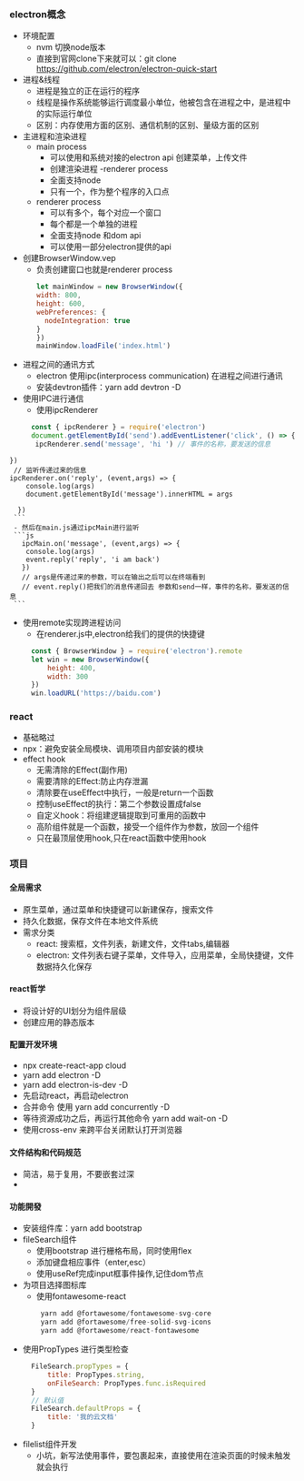 ### electron概念 
   - 环境配置
     - nvm 切换node版本
     - 直接到官网clone下来就可以：git clone https://github.com/electron/electron-quick-start
   - 进程&线程
     - 进程是独立的正在运行的程序
     - 线程是操作系统能够运行调度最小单位，他被包含在进程之中，是进程中的实际运行单位
     - 区别：内存使用方面的区别、通信机制的区别、量级方面的区别
   - 主进程和渲染进程
     - main process 
       - 可以使用和系统对接的electron api 创建菜单，上传文件
       - 创建渲染进程 -renderer process
       - 全面支持node
       - 只有一个，作为整个程序的入口点
     - renderer process
       - 可以有多个，每个对应一个窗口
       - 每个都是一个单独的进程
       - 全面支持node 和dom api
       - 可以使用一部分electron提供的api
   - 创建BrowserWindow.vep
     - 负责创建窗口也就是renderer process
        ```js
        let mainWindow = new BrowserWindow({
        width: 800,
        height: 600,
        webPreferences: {
          nodeIntegration: true
        }
        })
        mainWindow.loadFile('index.html')
        ```
   - 进程之间的通讯方式
     - electron 使用ipc(interprocess communication) 在进程之间进行通讯
     - 安装devtron插件：yarn add devtron -D
   - 使用IPC进行通信
     - 使用ipcRenderer 
     ```js
       const { ipcRenderer } = require('electron') 
       document.getElementById('send').addEventListener('click', () => {
        ipcRenderer.send('message', 'hi ') // 事件的名称，要发送的信息
    })
     // 监听传递过来的信息
    ipcRenderer.on('reply', (event,args) => {
        console.log(args)
        document.getElementById('message').innerHTML = args

      })
     ```
     - 然后在main.js通过ipcMain进行监听
     ```js
       ipcMain.on('message', (event,args) => {
        console.log(args)
        event.reply('reply', 'i am back')
       })
       // args是传递过来的参数，可以在输出之后可以在终端看到
       // event.reply()把我们的消息传递回去 参数和send一样，事件的名称，要发送的信息
     ```
   - 使用remote实现跨进程访问
      - 在renderer.js中,electron给我们的提供的快捷键
      ```js 
        const { BrowserWindow } = require('electron').remote
        let win = new BrowserWindow({
            height: 400,
            width: 300
        })
        win.loadURL('https://baidu.com')
      ```
### react
   - 基础略过
   - npx：避免安装全局模块、调用项目内部安装的模块
   - effect hook 
     - 无需清除的Effect(副作用)
     - 需要清除的Effect:防止内存泄漏
     - 清除要在useEffect中执行，一般是return一个函数
     - 控制useEffect的执行：第二个参数设置成false
     - 自定义hook：将组建逻辑提取到可重用的函数中
     - 高阶组件就是一个函数，接受一个组件作为参数，放回一个组件
     - 只在最顶层使用hook,只在react函数中使用hook
### 项目
#### 全局需求
   - 原生菜单，通过菜单和快捷键可以新建保存，搜索文件
   - 持久化数据，保存文件在本地文件系统
   - 需求分类
     - react: 搜索框，文件列表，新建文件，文件tabs,编辑器
     - electron: 文件列表右键子菜单，文件导入，应用菜单，全局快捷键，文件数据持久化保存
#### react哲学
   - 将设计好的UI划分为组件层级
   - 创建应用的静态版本
#### 配置开发环境
   - npx create-react-app cloud
   - yarn add electron -D
   - yarn add electron-is-dev -D
   - 先启动react，再启动electron
   - 合并命令 使用 yarn add concurrently -D
   - 等待资源成功之后，再运行其他命令 yarn add wait-on -D
   - 使用cross-env 来跨平台关闭默认打开浏览器
#### 文件结构和代码规范
   - 简洁，易于复用，不要嵌套过深
   - 
#### 功能開發
   - 安装组件库：yarn add bootstrap 
   - fileSearch组件
     - 使用bootstrap 进行栅格布局，同时使用flex
     - 添加键盘相应事件（enter,esc）
     - 使用useRef完成input框事件操作,记住dom节点
   - 为项目选择图标库
     - 使用fontawesome-react
       ```js
        yarn add @fortawesome/fontawesome-svg-core
        yarn add @fortawesome/free-solid-svg-icons
        yarn add @fortawesome/react-fontawesome

       ```
   - 使用PropTypes 进行类型检查
     ```js
       FileSearch.propTypes = {
           title: PropTypes.string,
           onFileSearch: PropTypes.func.isRequired
       }
       // 默认值
       FileSearch.defaultProps = {
           title: '我的云文档'
       }
     ```
   - filelist组件开发
     - 小坑，新写法使用事件，要包裹起来，直接使用在渲染页面的时候未触发就会执行

